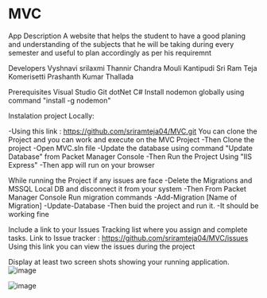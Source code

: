 # MVC
App Description
A website that helps the student to have a good planing and understanding of the subjects that he will be taking during every semester and useful to plan accordingly as per his requiremnt

Developers
Vyshnavi srilaxmi Thannir
Chandra Mouli Kantipudi
Sri Ram Teja Komerisetti
Prashanth Kumar Thallada

Prerequisites 
Visual Studio 
Git
dotNet
C#
Install nodemon globally using command "install -g nodemon"

Instalation project Locally:

-Using this link : https://github.com/sriramteja04/MVC.git You can clone the Project and you can work and execute on the MVC Project 
-Then Clone the project
-Open MVC.sln file 
-Update the database using command "Update Database" from Packet Manager Console
-Then Run the Project Using "IIS Express"
-Then app will run on your browser

While running the Project if any issues are face 
-Delete the Migrations and MSSQL Local DB and disconnect it from your system 
-Then From Packet Manager Console Run migration commands
-Add-Migration [Name of Migration]
-Update-Database
-Then buid the project and run it. 
-It should be working fine 

Include a link to your Issues Tracking list where you assign and complete tasks.
Link to Issue tracker : https://github.com/sriramteja04/MVC/issues
Using this link you can view the issues during the project 

Display at least two screen shots showing your running application. 
![image](https://user-images.githubusercontent.com/35507658/54849170-7c4f3980-4cb1-11e9-8594-f12876e78ca8.png)

![image](https://user-images.githubusercontent.com/35507658/54849125-5a55b700-4cb1-11e9-90a1-bddcec994254.png)




